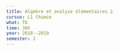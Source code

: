 ```yaml
---
title: Algèbre et analyse élémentaires 2
cursus: L1 Chimie
what: TD
time: 36h
year: 2018--2019
semester: 2
---
```

